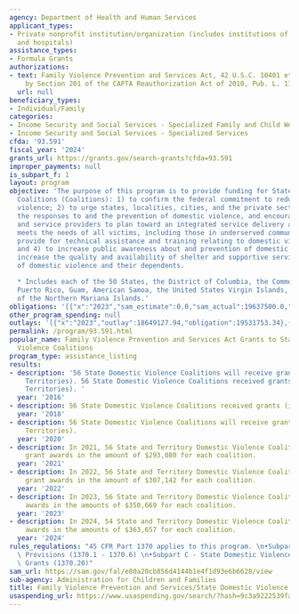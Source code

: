 ```yaml
---
agency: Department of Health and Human Services
applicant_types:
- Private nonprofit institution/organization (includes institutions of higher education
  and hospitals)
assistance_types:
- Formula Grants
authorizations:
- text: Family Violence Prevention and Services Act, 42 U.S.C. 10401 et seq., as amended
    by Section 201 of the CAPTA Reauthorization Act of 2010, Pub. L. 111-320.
  url: null
beneficiary_types:
- Individual/Family
categories:
- Income Security and Social Services - Specialized Family and Child Welfare Services
- Income Security and Social Services - Specialized Services
cfda: '93.591'
fiscal_year: '2024'
grants_url: https://grants.gov/search-grants?cfda=93.591
improper_payments: null
is_subpart_f: 1
layout: program
objective: 'The purpose of this program is to provide funding for State Domestic Violence
  Coalitions (Coalitions): 1) to confirm the federal commitment to reducing domestic
  violence; 2) to urge states, localities, cities, and the private sector to improve
  the responses to and the prevention of domestic violence, and encourage stakeholders
  and service providers to plan toward an integrated service delivery approach that
  meets the needs of all victims, including those in underserved communities; 3) to
  provide for technical assistance and training relating to domestic violence programs;
  and 4) to increase public awareness about and prevention of domestic violence and
  increase the quality and availability of shelter and supportive services for victims
  of domestic violence and their dependents.

  * Includes each of the 50 States, the District of Columbia, the Commonwealth of
  Puerto Rico, Guam, American Samoa, the United States Virgin Islands, and the Commonwealth
  of the Northern Mariana Islands.'
obligations: '[{"x":"2023","sam_estimate":0.0,"sam_actual":19637500.0,"usa_spending_actual":18309811.1},{"x":"2024","sam_estimate":0.0,"sam_actual":19637499.0,"usa_spending_actual":38308052.52},{"x":"2025","sam_estimate":0.0,"sam_actual":19637500.0,"usa_spending_actual":-425855.38}]'
other_program_spending: null
outlays: '[{"x":"2023","outlay":18649127.94,"obligation":19531753.34},{"x":"2024","outlay":70458782.52,"obligation":39625000.0},{"x":"2025","outlay":0.0,"obligation":0.0}]'
permalink: /program/93.591.html
popular_name: Family Violence Prevention and Services Act Grants to State Domestic
  Violence Coalitions
program_type: assistance_listing
results:
- description: '56 State Domestic Violence Coalitions will receive grants (including
    Territories). 56 State Domestic Violence Coalitions received grants (including
    Territories). '
  year: '2016'
- description: 56 State Domestic Violence Coalitions received grants (including Territories).
  year: '2018'
- description: 56 State Domestic Violence Coalitions will receive grants (including
    Territories).
  year: '2020'
- description: In 2021, 56 State and Territory Domestic Violence Coalitions received
    grant awards in the amount of $293,080 for each coalition.
  year: '2021'
- description: In 2022, 56 State and Territory Domestic Violence Coalitions received
    grant awards in the amount of $307,142 for each coalition.
  year: '2022'
- description: In 2023, 56 State and Territory Domestic Violence Coalitions received
    awards in the amounts of $350,669 for each coalition.
  year: '2023'
- description: In 2024, 54 State and Territory Domestic Violence Coalitions received
    awards in the amounts of $363,657 for each coalition.
  year: '2024'
rules_regulations: "45 CFR Part 1370 applies to this program. \n•Subpart A - General\
  \ Provisions (1370.1 - 1370.6) \n•Subpart C - State Domestic Violence Coalition\
  \ Grants (1370.20)"
sam_url: https://sam.gov/fal/e80a20cb856d4144b1e4f1d93e6b6628/view
sub-agency: Administration for Children and Families
title: Family Violence Prevention and Services/State Domestic Violence Coalitions
usaspending_url: https://www.usaspending.gov/search/?hash=9c3a9222539fac35e9075066befe60a7
---
```

